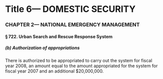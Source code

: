 
# Title 6— DOMESTIC SECURITY
### CHAPTER 2— NATIONAL EMERGENCY MANAGEMENT
#### § 722. Urban Search and Rescue Response System
##### (b) Authorization of appropriations

There is authorized to be appropriated to carry out the system for fiscal year 2008, an amount equal to the amount appropriated for the system for fiscal year 2007 and an additional $20,000,000.
